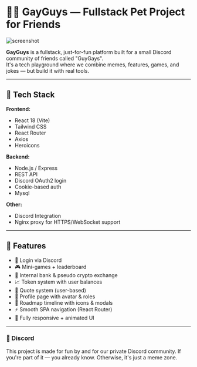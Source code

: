 # 🏳️‍🌈 GayGuys — Fullstack Pet Project for Friends

![screenshot](https://placehold.co/800x200?text=GayGuys+Platform)

**GayGuys** is a fullstack, just-for-fun platform built for a small Discord community of friends called "GuyGays".  
It's a tech playground where we combine memes, features, games, and jokes — but build it with real tools.

---

## 🚀 Tech Stack

**Frontend:**

-   React 18 (Vite)
-   Tailwind CSS
-   React Router
-   Axios
-   Heroicons

**Backend:**

-   Node.js / Express
-   REST API
-   Discord OAuth2 login
-   Cookie-based auth
-   Mysql

**Other:**

-   Discord Integration
-   Nginx proxy for HTTPS/WebSocket support

---

## 🧠 Features

-   👤 Login via Discord
-   🎮 Mini-games + leaderboard
-   🏦 Internal bank & pseudo crypto exchange
-   📈 Token system with user balances
-   🧾 Quote system (user-based)
-   💬 Profile page with avatar & roles
-   📅 Roadmap timeline with icons & modals
-   ⚡️ Smooth SPA navigation (React Router)
-   🎨 Fully responsive + animated UI

---

### 🤝 Discord

This project is made for fun by and for our private Discord community.
If you're part of it — you already know. Otherwise, it's just a meme zone.
